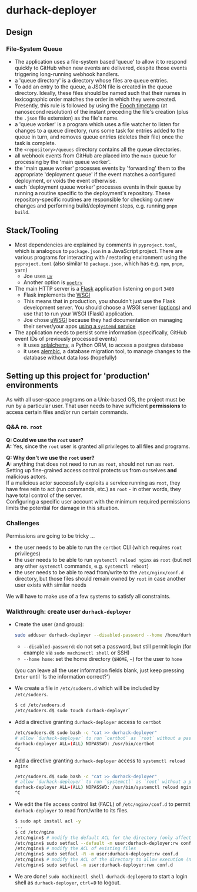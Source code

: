 # durhack-deployer

## Design

### File-System Queue

- The application uses a file-system based 'queue' to allow it to respond quickly to GitHub when new events are delivered,
  despite those events triggering long-running webhook handlers.
- a 'queue directory' is a directory whose files are queue entries.
- To add an entry to the queue, a JSON file is created in the queue directory.
  Ideally, these files should be named such that their names in lexicographic order matches the order in which they
  were created.
  Presently, this rule is followed by using the [Epoch timetamp](https://www.epochconverter.com/) (at nanosecond resolution)
  of the instant preceding the file's creation (plus the `.json` file extension) as the file's name.
- a 'queue worker' is a program which uses a file watcher to listen for changes to a queue directory, runs
  some task for entries added to the queue in turn, and removes queue entries (deletes their file) once the task
  is complete.
- the `<repository>/queues` directory contains all the queue directories.
- all webhook events from GitHub are placed into the `main` queue for processing by the 'main queue worker'.
- the 'main queue worker' processes events by 'forwarding' them to the appropriate 'deployment queue' if the
  event matches a configured deployment, or voids the event otherwise.
- each 'deployment queue worker' processes events in their queue by running a routine specific to the deployment's
  repository.
  These repository-specific routines are responsible for checking out new changes and performing build/deployment
  steps, e.g. running `pnpm build`.

## Stack/Tooling

- Most dependencies are explained by comments in `pyproject.toml`, which is analogous to `package.json` in a JavaScript project.
  There are various programs for interacting with / restoring environment using the `pyproject.toml` (also similar to
  `package.json`, which has e.g. `npm`, `pnpm`, `yarn`)
  - Joe uses [`uv`](https://docs.astral.sh/uv/)
  - Another option is [`poetry`](https://python-poetry.org/)
- The main HTTP server is a [Flask](https://flask.palletsprojects.com/en/3.0.x/) application listening on port `3400`
  - Flask implements the [WSGI](https://wsgi.readthedocs.io/en/latest/what.html)
  - This means that in production, you shouldn't just use the Flask development server.
    You should choose a WSGI server ([options](https://flask.palletsprojects.com/en/3.0.x/deploying/))
    and use that to run your WSGI (Flask) application.
  - Joe chose [uWSGI](https://flask.palletsprojects.com/en/3.0.x/deploying/uwsgi/) because they had documentation on managing their server/your apps
    [using a `systemd` service](https://uwsgi-docs.readthedocs.io/en/latest/Systemd.html)
- The application needs to persist some information (specifically, GitHub event IDs of previously processed events)
  - it uses [sqlalchemy](https://www.sqlalchemy.org/), a Python ORM, to access a postgres database
  - it uses [alembic](https://alembic.sqlalchemy.org/en/latest/), a database migration tool, to manage changes to
    the database without data loss (hopefully)

## Setting up this project for 'production' environments

As with all user-space programs on a Unix-based OS, the project must be run by a particular user.
That user needs to have sufficient **permissions** to access certain files and/or run certain commands.

### Q&A re. `root`

**Q: Could we use the `root` user?** \
**A:** Yes, since the `root` user is granted all privileges to all files and programs.

**Q: Why don't we use the `root` user?** \
**A:** anything that does not need to run as `root`, should not run as `root`. \
Setting up fine-grained access control protects us from ourselves **and** malicious actors. \
If a malicious actor successfully exploits a service running as `root`, they have free rein to act (run commands, etc.)
as `root` - in other words, they have total control of the server. \
Configuring a specific user account with the minimum required permissions limits the potential for damage in this
situation.

### Challenges

Permissions are going to be tricky ...

- the user needs to be able to run the `certbot` CLI (which requires `root` privileges)
- the user needs to be able to run `systemctl reload nginx` as `root` (but not any other `systemctl` commands, e.g.
  `systemctl reboot`)
- the user needs to be able to read from/write to the `/etc/nginx/conf.d` directory, but those files should
  remain owned by `root` in case another user exists with similar needs

We will have to make use of a few systems to satisfy all constraints.

### Walkthrough: create user `durhack-deployer`

- Create the user (and group):
  ```bash
  sudo adduser durhack-deployer --disabled-password --home /home/durhack-deployer
  ```
  - `--disabled-password`: do not set a password, but still permit login (for example via `sudo machinectl shell` or SSH)
  - `--home home`: set the home directory (`$HOME`, `~`) for the user to `home`

  (you can leave all the user information fields blank, just keep pressing `Enter` until 'Is the information correct?')
- We create a file in `/etc/sudoers.d` which will be included by `/etc/sudoers`.
  ```bash
  $ cd /etc/sudoers.d
  /etc/sudoers.d$ sudo touch durhack-deployer`
  ```
- Add a directive granting `durhack-deployer` access to `certbot`
  ```bash
  /etc/sudoers.d$ sudo bash -c "cat >> durhack-deployer"
  # allow `durhack-deployer` to run `certbot` as `root` without a password and with arbitrary arguments
  durhack-deployer ALL=(ALL) NOPASSWD: /usr/bin/certbot
  ^C
  ```
- Add a directive granting `durhack-deployer` access to `systemctl reload nginx`
  ```bash
  /etc/sudoers.d$ sudo bash -c "cat >> durhack-deployer"
  # allow `durhack-deployer` to run `systemctl` as `root` without a password and only with the exact arguments `reload nginx`
  durhack-deployer ALL=(ALL) NOPASSWD: /usr/bin/systemctl reload nginx
  ^C
  ```
- We edit the file access control list (FACL) of `/etc/nginx/conf.d` to permit `durhack-deployer` to
  read from/write to its files.
  ```bash
  $ sudo apt install acl -y
  ...
  $ cd /etc/nginx
  /etc/nginx$ # modify the default ACL for the directory (only affects newly created files)
  /etc/nginx$ sudo setfacl --default -m user:durhack-deployer:rw conf.d
  /etc/nginx$ # modify the ACL of existing files
  /etc/nginx$ sudo setfacl -R -m user:durhack-deployer:rw conf.d
  /etc/nginx$ # modify the ACL of the directory to allow execution (necessary for creation/deletion of files within the directory)
  /etc/nginx$ sudo setfacl -m user:durhack-deployer:rwx conf.d
  ```
- We are done! `sudo machinectl shell durhack-deployer@` to start a login shell as `durhack-deployer`, `ctrl`+`D` to logout.
